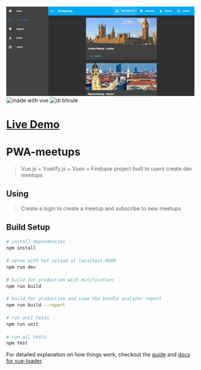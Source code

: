 ![screenshot](screenshot.png?raw=true "screenshot")
![made with vue](https://forthebadge.com/images/badges/made-with-vue.svg "made with vue")
![dr.bhrule](https://forthebadge.com/images/badges/certified-steve-bruhle.svg "dr.bhrule")

# [Live Demo](https://meetupsproject.firebaseapp.com/)

# PWA-meetups

> Vue.js + Vuetify.js + Vuex + Firebase project built to users create dev meetups

## Using

> Create a login to create a meetup and subscribe to new meetups

## Build Setup

``` bash
# install dependencies
npm install

# serve with hot reload at localhost:8080
npm run dev

# build for production with minification
npm run build

# build for production and view the bundle analyzer report
npm run build --report

# run unit tests
npm run unit

# run all tests
npm test
```

For detailed explanation on how things work, checkout the [guide](http://vuejs-templates.github.io/webpack/) and [docs for vue-loader](http://vuejs.github.io/vue-loader).
